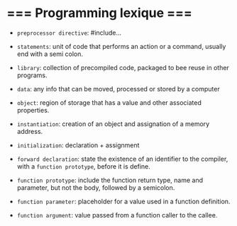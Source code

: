 # === Programming lexique ===

- `preprocessor directive`: #include...
- `statements`: unit of code that performs an action or a command, usually end with a semi colon.
- `library`: collection of precompiled code, packaged to bee reuse in other programs.
- `data`: any info that can be moved, processed or stored by a computer
- `object`: region of storage that has a value and other associated properties.
- `instantiation`: creation of an object and assignation of a memory address.
- `initialization`: declaration + assignment
- `forward declaration`: state the existence of an identifier to the compiler, with a `function prototype`, before it is define. 
- `function prototype`: include the function return type, name and parameter, but not the body, followed by a semicolon.

- `function parameter`: placeholder for a value used in a function definition.
- `function argument`: value passed from a function caller to the callee. 
